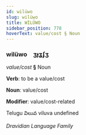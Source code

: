 ```yaml
---
id: wilüwo
slug: wilüwo
title: WİLÜWO
sidebar_position: 778
hoverText: value/cost § Noun
---
```


### wilüwo&emsp;<span kind="abugida">ʒɟʓʄʒ</span>

*value/cost* **§** Noun

**Verb**: to be a value/cost

**Noun**: value/cost

**Modifier**: value/cost-related

Telugu విలువ viluva undefined

*Dravidian Language Family*